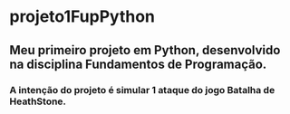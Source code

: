 # projeto1FupPython
## Meu primeiro projeto em Python, desenvolvido na disciplina Fundamentos de Programação. 

### A intenção do projeto é simular 1 ataque do jogo Batalha de HeathStone. 
